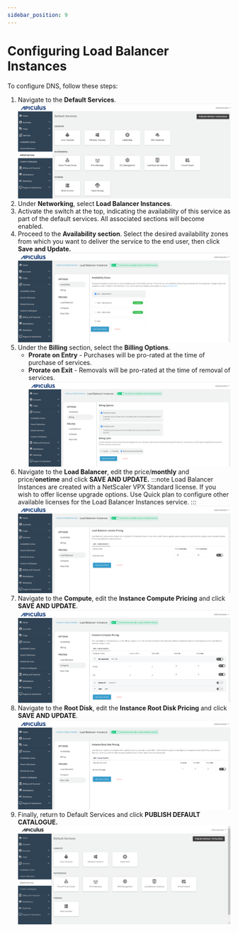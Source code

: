 ```yaml
---
sidebar_position: 9
---
```

# Configuring Load Balancer Instances

To configure DNS, follow these steps:

1. Navigate to the **Default Services**.   
   ![Configuring Linux Instances](img/DefaultServices.png)
2. Under **Networking**, select **Load Balancer Instances**.
3. Activate the switch at the top, indicating the availability of this service as part of the default services. All associated sections will become enabled.
4. Proceed to the **Availability section**. Select the desired availability zones from which you want to deliver the service to the end user, then click **Save and Update.**   
	![Available](img/LoadBalancer1.png)
5. Under the **Billing** section, select the **Billing Options**.
   - **Prorate on Entry** - Purchases will be pro-rated at the time of purchase of services.
   - **Prorate on Exit** - Removals will be pro-rated at the time of removal of services.
   ![Billing](img/LoadBalancer2.png)
 6. Navigate to the **Load Balancer**, edit the price/**monthly** and price/**onetime** and click **SAVE AND UPDATE.**
    :::note
    Load Balancer Instances are created with a NetScaler VPX Standard license. If you wish to offer license upgrade options. Use Quick plan to configure other available licenses for the Load Balancer Instances service.
    :::
	![Load Balancer](img/LoadBalancer3.png)
7. Navigate to the **Compute**, edit the **Instance Compute Pricing** and click **SAVE AND UPDATE**.
	 ![Compute](img/LoadBalancer4.png)
8. Navigate to the **Root Disk**, edit the **Instance Root Disk Pricing** and click **SAVE AND UPDATE**.
	![Root Disk](img/LoadBalancer5.png)
9. Finally, return to Default Services and click **PUBLISH DEFAULT CATALOGUE.**
	![Configuring IPv4 Addresses](img/ConfiguringIPv4Addresses5.png)




